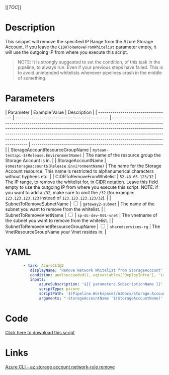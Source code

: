 [[_TOC_]]

# Description

This snippet will remove the specified IP Range from the Azure Storage Account. If you leave the `CIDRToRemoveFromWhitelist` parameter empty, it will use the outgoing IP from where you execute this script.

> NOTE: It is strongly suggested to set the condition, of this task in the pipeline, to always run. Even if your previous steps have failed. This is to avoid unintended whitelists whenever pipelines crash in the middle of something.

# Parameters

| Parameter                           | Example Value                                  | Description                                                                                                                                                                                                                                                                                                                                                  |
| ----------------------------------- | ---------------------------------------------- | ------------------------------------------------------------------------------------------------------------------------------------------------------------------------------------------------------------------------------------------------------------------------------------------------------------------------------------------------------------ | ----------------------------------------------------------------- |
| StorageAccountResourceGroupName     | `myteam-testapi-$(Release.EnvironmentName)`    | The name of the resource group the Storage Account is in.                                                                                                                                                                                                                                                                                                    |
| StorageAccountName                  | `somestorageaccount$(Release.EnvironmentName)` | The name for the Storage Account resource. This name is restricted to alphanumerical characters without hyphens etc.                                                                                                                                                                                                                                         |
| CIDRToRemoveFromWhitelist           | `52.43.65.123/32`                              | The IP range, to remove the whitelist for, in [CIDR notation](https://en.wikipedia.org/wiki/Classless_Inter-Domain_Routing#CIDR_notation). Leave this field empty to use the outgoing IP from where you execute this script. NOTE: if you want to add a `/32`, make sure to omit the `/32` (for example: `123.123.123.123` instead of `123.123.123.123/32`). |
| SubnetToRemoveSubnetName            | <input type="checkbox">                        | `gateway2-subnet`                                                                                                                                                                                                                                                                                                                                            | The name of the subnet you want to remove from the whitelist.     |
| SubnetToRemoveVnetName              | <input type="checkbox">                        | `sp-dc-dev-001-vnet`                                                                                                                                                                                                                                                                                                                                         | The vnetname of the subnet you want to remove from the whitelist. |
| SubnetToRemoveVnetResourceGroupName | <input type="checkbox">                        | `sharedservices-rg`                                                                                                                                                                                                                                                                                                                                          | The VnetResourceGroupName your Vnet resides in.                   |

# YAML

```yaml
        - task: AzureCLI@2
           displayName: 'Remove Network Whitelist from StorageAccount'
           condition: and(succeeded(), eq(variables['DeployInfra'], 'true'))
           inputs:
               azureSubscription: '${{ parameters.SubscriptionName }}'
               scriptType: pscore
               scriptPath: '$(Pipeline.Workspace)/AzDocs/Storage-Accounts/Remove-Network-Whitelist-from-StorageAccount.ps1'
               arguments: "-StorageAccountName '$(StorageAccountName)' -StorageAccountResourceGroupName '$(StorageAccountResourceGroupName)' -CIDRToRemoveFromWhitelist '$(CIDRToRemoveFromWhitelist)' -SubnetToRemoveSubnetName '$(SubnetToRemoveSubnetName)' -SubnetToRemoveVnetName '$(SubnetToRemoveVnetName)' -SubnetToRemoveVnetResourceGroupName '$(SubnetToRemoveVnetResourceGroupName)'"
```

# Code

[Click here to download this script](../../../../src/Storage-Accounts/Remove-IP-Whitelist-from-StorageAccount.ps1)

# Links

[Azure CLI - az storage account network-rule remove](https://docs.microsoft.com/en-us/cli/azure/storage/account/network-rule?view=azure-cli-latest#az_storage_account_network_rule_remove)
